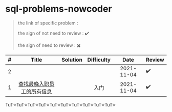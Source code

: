 # sql-problems-nowcoder

> the link of specific problem : 
>
> the sign of not need to review : :heavy_check_mark:
>
> the sign of need to review : :heavy_multiplication_x:


|  #   |                            Title                             | Solution | Difficulty |    Date    | Review             |
| :--: | :----------------------------------------------------------: | :------: | :--------: | :--------: | ------------------ |
|  2   |                                                              |          |            | 2021-11-04 | :heavy_check_mark: |
|  1   | [查找最晚入职员工的所有信息](https://www.nowcoder.com/practice/218ae58dfdcd4af195fff264e062138f?tpId=82&&tqId=29753&rp=1&ru=/activity/oj&qru=/ta/sql/question-ranking) |          |    入门    | 2021-11-04 | :heavy_check_mark: |

TuT:star:TuT:star:TuT:star:TuT:star:TuT:star:TuT:star:TuT:star:TuT:star:TuT:star:TuT:star:


